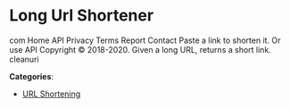 # Long Url Shortener


com Home API Privacy Terms Report Contact Paste a link to shorten it. Or use API Copyright © 2018-2020. Given a long URL, returns a short link.  cleanuri



**Categories**:
- [URL Shortening](https://github.com/apis-list/apis-list#url-shortening)




